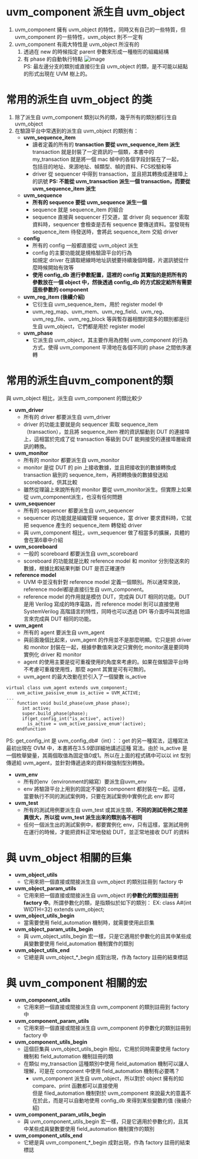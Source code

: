 # uvm_component 派生自 uvm_object
1. uvm_component 擁有 uvm_object 的特性，同時又有自己的一些特質，但 uvm_component 的一些特性，uvm_object 則不一定有
2. uvm_component 有兩大特性是 uvm_object 所沒有的
    1. 透過在 new 的時候指定 parent 參數來形成一種樹形的組織結構
    2. 有 phase 的自動執行特點
![image](https://github.com/user-attachments/assets/386be6d9-686e-4a92-9ed9-5c7d480f7ab1)  
PS: 最左邊分支的類別或直接衍生自 uvm_object 的類，是不可能以結點的形式出現在 UVM 樹上的。
# 常用的派生自 uvm_object 的类
1. 除了派生自 uvm_component 類別以外的類，幾乎所有的類別都衍生自 uvm_object
2. 在驗證平台中常遇到的派生自 uvm_object 的類別有：
    * **uvm_sequence_item**
      * 讀者定義的所有的 **transaction 要從 uvm_sequence_item 派生**  
        transaction 就是封裝了一定資訊的一個類，本書中的 my_transaction 就是將一個 mac 幀中的各個字段封裝在了一起，  
        包括目的地址、來源地址、幀類型、幀的資料、FCS校驗和等
      * driver 從 sequencer 中得到 transaction，並且把其轉換成連接埠上的訊號
        **PS: 不能從 uvm_transaction 派生一個 transaction，而要從 uvm_sequence_item 派生**
    * **uvm_sequence**
      * **所有的 sequence 要從 uvm_sequence 派生一個**
      * sequence 就是 sequence_item 的組合
      * sequence 直接與 sequencer 打交道，當 driver 向 sequencer 索取資料時，sequencer 會檢查是否有 sequence 要傳送資料。當發現有 sequence_item 待發送時，會將此 sequence_item 交給 driver
    * **config**
      * 所有的 config 一般都直接從 uvm_object 派生
      * config 的主要功能就是規格驗證平台的行為  
        如規定 driver 在讀取總線時地址訊號要持續幾個時鐘，片選訊號從什麼時候開始有效等
      * **使用 config_db 進行參數配置，這裡的 config 其實指的是把所有的參數放在一個 object 中，然後透過 config_db 的方式設定給所有需要這些參數的 component**
    * **uvm_reg_item (後續介紹)**
      * 它衍生自 uvm_sequence_item，用於 register model 中
      * uvm_reg_map、uvm_mem、uvm_reg_field、uvm_reg、uvm_reg_file、uvm_reg_block 等與暫存器相關的眾多的類別都是衍生自
uvm_object，它們都是用於 register model
    * **uvm_phase**
      * 它派生自 uvm_object，其主要作用為控制 uvm_component 的行為方式，使得 uvm_component 平滑地在各個不同的 phase 之間依序運轉
# 常用的派生自uvm_component的類
與 uvm_object 相比，派生自 uvm_component 的類比較少
* **uvm_driver**
    * 所有的 driver 都要派生自 uvm_driver
    * driver 的功能主要就是向 sequencer 索取 sequence_item（transaction），並且將 sequence_item 裡的資訊驅動到 DUT 的連接埠上，這相當於完成了從 transaction 等級到 DUT 能夠接受的連接埠層級資訊的轉換。
* **uvm_monitor**
    * 所有的 monitor 都要派生自 uvm_monitor
    * monitor 是從 DUT 的 pin 上接收數據，並且把接收到的數據轉換成 transaction 級別的 sequence_item，再把轉換後的數據發送給 
scoreboard，供其比較
    * 雖然從理論上來說所有的 monitor 要從 uvm_monitor派生。但實際上如果從 uvm_component派生，也沒有任何問題
* **uvm_sequencer**
    * 所有的 sequencer 都要派生自 uvm_sequencer
    * sequencer 的功能就是組織管理 sequence，當 driver 要求資料時，它就把 sequence 產生的 sequence_item 轉發給 driver
    * 與 uvm_component 相比，uvm_sequencer 做了相當多的擴展，具體的會在第6章中介紹
* **uvm_scoreboard**
    * 一般的 scoreboard 都要派生自 uvm_scoreboard
    * scoreboard 的功能就是比較 reference model 和 monitor 分別發送來的數據，根據比較結果判斷 DUT 是否正確運作
* **reference model**
    * UVM 中並沒有針對 reference model 定義一個類別。所以通常來說，reference model都是直接衍生自 uvm_component。
    * reference model 的作用就是模仿 DUT，完成與 DUT 相同的功能。DUT 是用 Verilog 寫成的時序電路，而 reference
model 則可以直接使用 SystemVerilog 高階語言的特性，同時也可以透過 DPI 等介面呼叫其他語言來完成與 DUT 相同的功能。
* **uvm_agent**
    * 所有的 agent 要派生自 uvm_agent
    * 與前面幾個比起來，uvm_agent 的作用並不是那麼明顯。它只是把 driver 和 monitor 封裝在一起，根據參數值來決定只實例化 monitor還是要同時實例化 driver 和 monitor
    * agent 的使用主要是從可重複使用的角度來考慮的。如果在做驗證平台時不考慮可重複使用性，那麼 agent 其實是可有可無的。
    * uvm_agent 的最大改動在於引入了一個變數 is_active
```
virtual class uvm_agent extends uvm_component;
    uvm_active_passive_enum is_active = UVM_ACTIVE;
...
    function void build_phase(uvm_phase phase);
      int active;
      super.build_phase(phase);
      if(get_config_int("is_active", active)) 
        is_active = uvm_active_passive_enum'(active);
    endfunction
```
PS: get_config_int 是 uvm_config_db#（int）：：get 的另一種寫法，這種寫法最初出現在 OVM 中，本書將在3.5.9節詳細地講述這種
寫法。由於 is_active 是一個枚舉變量，其兩個取值為固定值0或1。所以在上面的程式碼中可以以 int 型別傳遞給 uvm_agent，並針對傳遞過來的資料做強制型別轉換。
* **uvm_env**
    * 所有的env（environment的縮寫）要派生自uvm_env
    * env 將驗證平台上用到的固定不變的 component 都封裝在一起。這樣，當要執行不同的測試案例時，只要在測試案例中實例化此 env 即可
* **uvm_test**
    * 所有的測試用例要派生自 uvm_test 或其派生類，**不同的測試用例之間差異很大，所以從 uvm_test 派生出來的類別各不相同**
    * 任何一個派生出的測試案例中，都要實例化 env，只有這樣，當測試用例在運行的時候，才能把資料正常地發給 DUT，並正常地接收 DUT 的資料
# 與 uvm_object 相關的巨集
* **uvm_object_utils**
    * 它用來把一個直接或間接派生自 uvm_object 的類別註冊到 factory 中
* **uvm_object_param_utils**
    * 它用來把一個直接或間接派生自 uvm_object 的**參數化的類別註冊到 factory 中**。所謂參數化的類，是指類似於如下的類別：
      EX: class A#(int WIDTH=32) extends uvm_object;
* **uvm_object_utils_begin**
    * 當需要使用 field_automation 機制時，就需要使用此巨集
* **uvm_object_param_utils_begin**
    * 與 uvm_object_utils_begin 宏一樣，只是它適用於參數化的且其中某些成員變數要使用 field_automation 機制實作的類別
* **uvm_object_utils_end**
    * 它總是與 uvm_object_*_begin 成對出現，作為 factory 註冊的結束標誌
# 與 uvm_component 相關的宏
* **uvm_component_utils**
    * 它用來把一個直接或間接派生自 uvm_component 的類別註冊到 factory 中
* **uvm_component_param_utils**
    * 它用來把一個直接或間接派生自 uvm_component 的參數化的類別註冊到 factory 中
* **uvm_component_utils_begin**
    * 這個巨集與 uvm_object_utils_begin 相似，它用於同時需要使用 factory 機制和 field_automation 機制註冊的類
    * 在類似 my_transaction 這種類別中使用 field_automation 機制可以讓人理解，可是在 component 中使用 field_automation 機制有必要嗎？
        * uvm_component 派生自 uvm_object，所以對於 object 擁有的如 compare、print 函數都可以直接使用  
          但是 filed_automation 機制對於 uvm_component 來說最大的意義不在於此，而是可以自動地使用 config_db 來得到某些變數的值 (後續介紹)
* **uvm_component_param_utils_begin**
    * 與 uvm_component_utils_begin 宏一樣，只是它適用於參數化的，且其中某些成員變數要使用 field_automation 機制實作的類別
* **uvm_component_utils_end**
    * 它總是與 uvm_component_*_begin 成對出現，作為 factory 註冊的結束標誌
